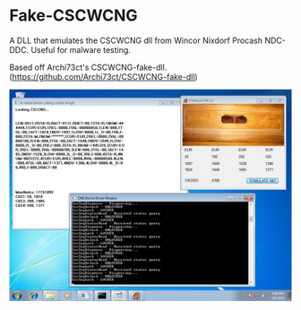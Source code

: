 # Fake-CSCWCNG
A DLL that emulates the CSCWCNG dll from Wincor Nixdorf Procash NDC-DDC. Useful for malware testing.

Based off Archi73ct's CSCWCNG-fake-dll. (https://github.com/Archi73ct/CSCWCNG-fake-dll)

![screenshot](screenie/github.png)
